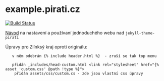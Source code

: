 # example.pirati.cz

[![Build Status](https://api.travis-ci.org/pirati-web/praha.pirati.cz.svg?branch=gh-pages)](https://travis-ci.org/pirati-web/praha.pirati.cz)

[Návod](https://github.com/pirati-web/jekyll-theme-pirati/blob/master/USAGE.md) na nastavení a používaní jednoduchého webu nad `jekyll-theme-pirati`

Úpravy pro Zlínksý kraj oproti originálu:
```přidán _layouts/default.html 
   v něm odebrán {% include header.html %}  - zruší se tak top menu 
```
```Pro vlastní css úpravy
   přidán _includes/head-custom.html <link rel="stylesheet" href="{% asset 'custom.css' @path !type %}">
    přidán assets/css/custom.cs - zde jsou vlastní css úpravy
```    
